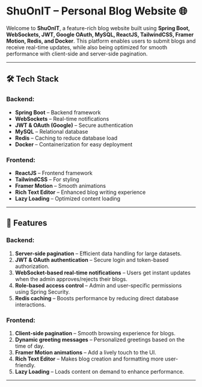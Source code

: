 # ShuOnIT – Personal Blog Website 🌐  

Welcome to **ShuOnIT**, a feature-rich blog website built using **Spring Boot, WebSockets, JWT, Google OAuth, MySQL, ReactJS, TailwindCSS, Framer Motion, Redis, and Docker**. This platform enables users to submit blogs and receive real-time updates, while also being optimized for smooth performance with client-side and server-side pagination.

---

## 🛠️ Tech Stack  

### Backend:  
- **Spring Boot** – Backend framework  
- **WebSockets** – Real-time notifications  
- **JWT & OAuth (Google)** – Secure authentication  
- **MySQL** – Relational database  
- **Redis** – Caching to reduce database load  
- **Docker** – Containerization for easy deployment  

### Frontend:  
- **ReactJS** – Frontend framework  
- **TailwindCSS** – For styling  
- **Framer Motion** – Smooth animations  
- **Rich Text Editor** – Enhanced blog writing experience  
- **Lazy Loading** – Optimized content loading  

---

## 📑 Features  

### Backend:  
1. **Server-side pagination** – Efficient data handling for large datasets.  
2. **JWT & OAuth authentication** – Secure login and token-based authorization.  
3. **WebSocket-based real-time notifications** – Users get instant updates when the admin approves/rejects their blogs.  
4. **Role-based access control** – Admin and user-specific permissions using Spring Security.  
5. **Redis caching** – Boosts performance by reducing direct database interactions.  

### Frontend:  
1. **Client-side pagination** – Smooth browsing experience for blogs.  
2. **Dynamic greeting messages** – Personalized greetings based on the time of day.  
3. **Framer Motion animations** – Add a lively touch to the UI.  
4. **Rich Text Editor** – Makes blog creation and formatting more user-friendly.  
5. **Lazy Loading** – Loads content on demand to enhance performance.  

---

